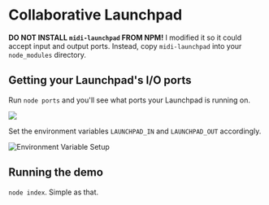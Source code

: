 # Collaborative Launchpad

**DO NOT INSTALL `midi-launchpad` FROM NPM!** I modified it so it could accept input and output ports. Instead, copy `midi-launchpad` into your `node_modules` directory.

## Getting your Launchpad's I/O ports

Run `node ports` and you'll see what ports your Launchpad is running on.

![](http://i.gyazo.com/bef08bf8e9a38e3c9839243e4638a265.png)

Set the environment variables `LAUNCHPAD_IN` and `LAUNCHPAD_OUT` accordingly.

![Environment Variable Setup](http://i.gyazo.com/d81e6ef2c0c3a3480a671bddb97bb980.png)

## Running the demo

`node index`. Simple as that.